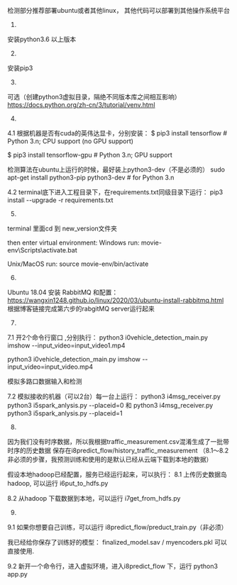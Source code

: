 检测部分推荐部署ubuntu或者其他linux，
其他代码可以部署到其他操作系统平台

1.
安装python3.6 以上版本

2. 
安装pip3 

3.
可选（创建python3虚拟目录，隔绝不同版本库之间相互影响）
https://docs.python.org/zh-cn/3/tutorial/venv.html

4.
4.1
根据机器是否有cuda的英伟达显卡，分别安装：
$ pip3 install tensorflow     # Python 3.n; CPU support (no GPU support)

$ pip3 install tensorflow-gpu # Python 3.n; GPU support

检测算法在ubuntu上运行的时候，最好装上python3-dev（不是必须的）
sudo apt-get install python3-pip python3-dev # for Python 3.n

4.2
terminal底下进入工程目录下，在requirements.txt同级目录下运行：
pip3 install --upgrade -r requirements.txt


5.
terminal 里面cd 到 new_version文件夹

then enter virtual environment:
Windows run:
movie-env\Scripts\activate.bat

Unix/MacOS run:
source movie-env/bin/activate

6.
Ubuntu 18.04 安装 RabbitMQ 和配置：
https://wangxin1248.github.io/linux/2020/03/ubuntu-install-rabbitmq.html
根据博客链接完成第六步的rabgitMQ server运行起来

7.

7.1
开2个命令行窗口 ,分别执行：
python3 i0vehicle_detection_main.py imshow --input_video=input_video1.mp4

python3 i0vehicle_detection_main.py imshow --input_video=input_video.mp4

模拟多路口数据输入和检测

7.2
模拟接收的机器（可以2台）每一台上运行：
python3 i4msg_receiver.py 
python3 i5spark_anlysis.py --placeid=0
和
python3 i4msg_receiver.py 
python3 i5spark_anlysis.py --placeid=1

8.
因为我们没有时序数据，所以我根据traffic_measurement.csv混淆生成了一批带时序的历史数据
保存在i8predict_flow/history_traffic_measurement
（8.1～8.2非必须的步骤，我预测训练和使用的是默认已经从云端下载到本地的数据）

假设本地hadoop已经配置，服务已经运行起来，可以执行：
8.1
上传历史数据岛hadoop, 可以运行 i6put_to_hdfs.py

8.2
从hadoop 下载数据到本地，可以运行 i7get_from_hdfs.py

9.
9.1
如果你想要自己训练，可以运行 i8predict_flow/preduct_train.py（非必须）

我已经给你保存了训练好的模型： finalized_model.sav / myencoders.pkl
可以直接使用.

9.2
新开一个命令行，进入虚拟环境，进入i8predict_flow 下，运行
python3 app.py







